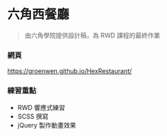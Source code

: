 # 六角西餐廳
>由六角學院提供設計稿，為 RWD 課程的最終作業

### 網頁
https://groenwen.github.io/HexRestaurant/

### 練習重點
* RWD 響應式練習
* SCSS 撰寫
* jQuery 製作動畫效果
